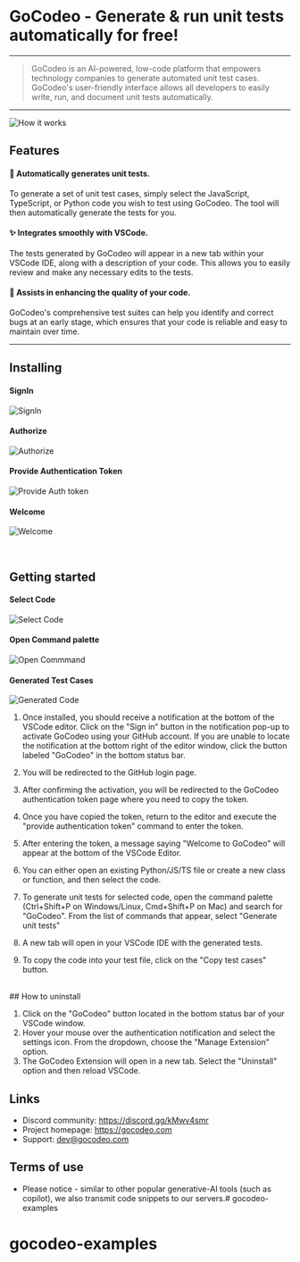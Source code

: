 # GoCodeo - Generate & run unit tests automatically for free!

---

> GoCodeo is an AI-powered, low-code platform that empowers technology companies to generate automated unit test cases. GoCodeo's user-friendly interface allows all developers to easily write, run, and document unit tests automatically.
---

![How it works](https://gocodeo-asset.s3.ap-south-1.amazonaws.com/Demo.gif)


## Features

#### 🤖 Automatically generates unit tests.

To generate a set of unit test cases, simply select the JavaScript, TypeScript, or Python code you wish to test using GoCodeo. The tool will then automatically generate the tests for you.

#### ✨ Integrates smoothly with VSCode.

The tests generated by GoCodeo will appear in a new tab within your VSCode IDE, along with a description of your code. This allows you to easily review and make any necessary edits to the tests.

#### 🚀 Assists in enhancing the quality of your code.

GoCodeo's comprehensive test suites can help you identify and correct bugs at an early stage, which ensures that your code is reliable and easy to maintain over time.

---

## Installing

#### SignIn

![SignIn](https://gocodeo-asset.s3.ap-south-1.amazonaws.com/Sigin+button.png)
<br>

#### Authorize

![Authorize](https://gocodeo-asset.s3.ap-south-1.amazonaws.com/Authorize.png)
<br>

#### Provide Authentication Token

![Provide Auth token](https://gocodeo-asset.s3.ap-south-1.amazonaws.com/Token+Success+Page.png)
<br>

#### Welcome

![Welcome](https://gocodeo-asset.s3.ap-south-1.amazonaws.com/Welcome.png)

<br>

## Getting started

#### Select Code

![Select Code](https://gocodeo-asset.s3.ap-south-1.amazonaws.com/Selected+code.png)
<br>

#### Open Command palette

![Open Commmand](https://gocodeo-asset.s3.ap-south-1.amazonaws.com/Generate+unit.png)
<br>

#### Generated Test Cases
![Generated Code](https://gocodeo-asset.s3.ap-south-1.amazonaws.com/Generated+Code.png)
<br>


1. Once installed, you should receive a notification at the bottom of the VSCode editor. Click on the "Sign in" button in the notification pop-up to activate GoCodeo using your GitHub account. If you are unable to locate the notification at the bottom right of the editor window, click the button labeled "GoCodeo" in the bottom status bar.

2. You will be redirected to the GitHub login page.

3. After confirming the activation, you will be redirected to the GoCodeo authentication token page where you need to copy the token.

4. Once you have copied the token, return to the editor and execute the "provide authentication token" command to enter the token.

5. After entering the token, a message saying "Welcome to GoCodeo" will appear at the bottom of the VSCode Editor.

6. You can either open an existing Python/JS/TS file or create a new class or function, and then select the code.

7. To generate unit tests for selected code, open the command palette (Ctrl+Shift+P on Windows/Linux, Cmd+Shift+P on Mac) and search for "GoCodeo". From the list of commands that appear, select "Generate unit tests"

8. A new tab will open in your VSCode IDE with the generated tests.

9. To copy the code into your test file, click on the "Copy test cases" button.

<br>
## How to uninstall

1. Click on the "GoCodeo" button located in the bottom status bar of your VSCode window.
2. Hover your mouse over the authentication notification and select the settings icon. From the dropdown, choose the "Manage Extension" option.
3. The GoCodeo Extension will open in a new tab. Select the "Uninstall" option and then reload VSCode.


## Links

- Discord community: https://discord.gg/kMwv4smr
- Project homepage: https://gocodeo.com
- Support: dev@gocodeo.com

## Terms of use
- Please notice - similar to other popular generative-AI tools (such as copilot), we also transmit code snippets to our servers.# gocodeo-examples
# gocodeo-examples
